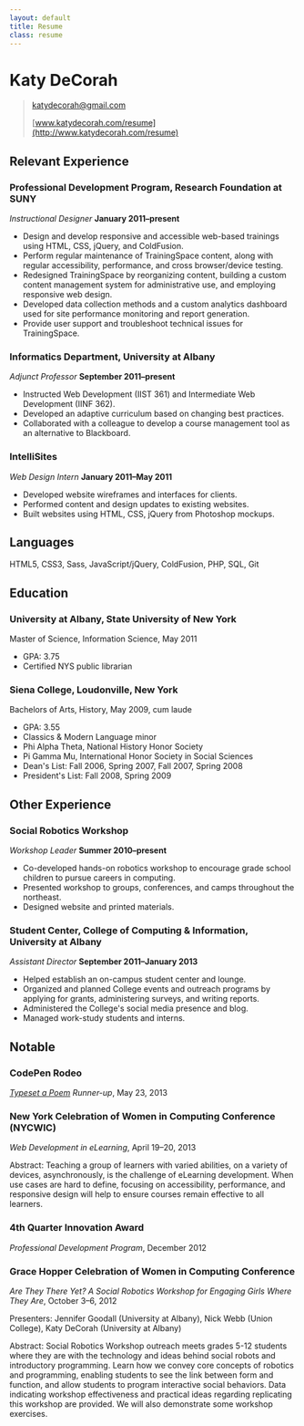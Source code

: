 ```yaml
---
layout: default
title: Resume
class: resume
---
```


# Katy DeCorah
> katydecorah@gmail.com
>
> [www.katydecorah.com/resume](http://www.katydecorah.com/resume)

## Relevant Experience

### Professional Development Program, Research Foundation at SUNY
*Instructional Designer*					**January 2011&ndash;present**
* Design and develop responsive and accessible web-based trainings using HTML, CSS, jQuery, and ColdFusion.
* Perform regular maintenance of TrainingSpace content, along with regular accessibility, performance, and cross browser/device testing.
* Redesigned TrainingSpace by reorganizing content, building a custom content management system for administrative use, and employing responsive web design.
* Developed data collection methods and a custom analytics dashboard used for site performance monitoring and report generation.
* Provide user support and troubleshoot technical issues for TrainingSpace.

### Informatics Department, University at Albany
*Adjunct Professor*						**September 2011&ndash;present**
* Instructed Web Development (IIST 361) and Intermediate Web Development (IINF 362).
* Developed an adaptive curriculum based on changing best practices.
* Collaborated with a colleague to develop a course management tool as an alternative to Blackboard.

### IntelliSites
*Web Design Intern*						**January 2011&ndash;May 2011**
* Developed website wireframes and interfaces for clients.
* Performed content and design updates to existing websites.
* Built websites using HTML, CSS, jQuery from Photoshop mockups.

## Languages
HTML5, CSS3, Sass, JavaScript/jQuery, ColdFusion, PHP, SQL, Git

## Education

### University at Albany, State University of New York
Master of Science, Information Science, May 2011
* GPA: 3.75
* Certified NYS public librarian

### Siena College, Loudonville, New York
Bachelors of Arts, History, May 2009, cum laude
* GPA: 3.55
* Classics &amp; Modern Language minor
* Phi Alpha Theta, National History Honor Society
* Pi Gamma Mu, International Honor Society in Social Sciences
* Dean's List: Fall 2006, Spring 2007, Fall 2007, Spring 2008
* President's List: Fall 2008, Spring 2009

## Other Experience

### Social Robotics Workshop
*Workshop Leader*							**Summer 2010&ndash;present**
* Co-developed hands-on robotics workshop to encourage grade school children to pursue careers in computing.
* Presented workshop to groups, conferences, and camps throughout the northeast.
* Designed website and printed materials.

### Student Center, College of Computing & Information, University at Albany
*Assistant Director*				**September 2011&ndash;January 2013**
* Helped establish an on-campus student center and lounge.
* Organized and planned College events and outreach programs by applying for grants, administering surveys, and writing reports.
* Administered the College's social media presence and blog.
* Managed work-study students and interns.

## Notable

### CodePen Rodeo
*[Typeset a Poem](http://blog.codepen.io/rodeo/season-two/) Runner-up*, May 23, 2013

### New York Celebration of Women in Computing Conference (NYCWIC)
*Web Development in eLearning*, April 19&ndash;20, 2013
<p class="no-print">Abstract: Teaching a group of learners with varied abilities, on a variety of devices, asynchronously, is the challenge of eLearning development. When use cases are hard to define, focusing on accessibility, performance, and responsive design will help to ensure courses remain effective to all learners.</p>

### 4th Quarter Innovation Award
*Professional Development Program*, December 2012

### Grace Hopper Celebration of Women in Computing Conference
*Are They There Yet? A Social Robotics Workshop for Engaging Girls Where They Are*, October 3&ndash;6, 2012
<p class="no-print">Presenters: Jennifer Goodall (University at Albany), Nick Webb (Union College), Katy DeCorah (University at Albany)</p>
<p class="no-print">Abstract: Social Robotics Workshop outreach meets grades 5-12 students where they are with the technology and ideas behind social robots and introductory programming. Learn how we convey core concepts of robotics and programming, enabling students to see the link between form and function, and allow students to program interactive social behaviors. Data indicating workshop effectiveness and practical ideas regarding replicating this workshop are provided. We will also demonstrate some workshop exercises.</p>